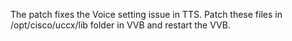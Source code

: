 The patch fixes the Voice setting issue in TTS. 
Patch these files in /opt/cisco/uccx/lib folder in VVB and restart the VVB.
